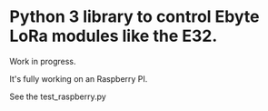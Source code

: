 # Python 3 library to control Ebyte LoRa modules like the E32.

Work in progress.

It's fully working on an Raspberry PI.

See the test_raspberry.py
